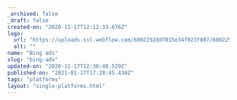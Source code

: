 ```yaml
---
_archived: false
_draft: false
created-on: "2020-11-17T12:12:33.676Z"
logo:
  url: "https://uploads-ssl.webflow.com/60022928d7015e34f023f807/60022928d7015ecac223faef_Untitled-1_0000s_0001_1280px-Bing_Ads_2016_logo.svg.png"
  alt: ""
name: "Bing ads"
slug: "bing-ads"
updated-on: "2020-11-17T12:38:48.529Z"
published-on: "2021-01-17T17:28:45.430Z"
tags: "platforms"
layout: "single-platforms.html"
---
```



